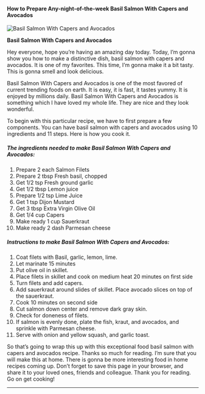             

#### How to Prepare Any-night-of-the-week Basil Salmon With Capers and Avocados

![Basil Salmon With Capers and Avocados](https://img-global.cpcdn.com/recipes/4607548456960000/751x532cq70/basil-salmon-with-capers-and-avocados-recipe-main-photo.jpg)

**Basil Salmon With Capers and Avocados**

Hey everyone, hope you’re having an amazing day today. Today, I’m gonna show you how to make a distinctive dish, basil salmon with capers and avocados. It is one of my favorites. This time, I’m gonna make it a bit tasty. This is gonna smell and look delicious.

Basil Salmon With Capers and Avocados is one of the most favored of current trending foods on earth. It is easy, it is fast, it tastes yummy. It is enjoyed by millions daily. Basil Salmon With Capers and Avocados is something which I have loved my whole life. They are nice and they look wonderful.

To begin with this particular recipe, we have to first prepare a few components. You can have basil salmon with capers and avocados using 10 ingredients and 11 steps. Here is how you cook it.

##### The ingredients needed to make Basil Salmon With Capers and Avocados:

1.  Prepare 2 each Salmon Filets
2.  Prepare 2 tbsp Fresh basil, chopped
3.  Get 1/2 tsp Fresh ground garlic
4.  Get 1/2 tbsp Lemon juice
5.  Prepare 1/2 tsp Lime Juice
6.  Get 1 tsp Dijon Mustard
7.  Get 3 tbsp Extra Virgin Olive Oil
8.  Get 1/4 cup Capers
9.  Make ready 1 cup Sauerkraut
10.  Make ready 2 dash Parmesan cheese

##### Instructions to make Basil Salmon With Capers and Avocados:

1.  Coat filets with Basil, garlic, lemon, lime.
2.  Let marinate 15 minutes
3.  Put olive oil in skillet.
4.  Place filets in skillet and cook on medium heat 20 minutes on first side
5.  Turn filets and add capers.
6.  Add sauerkraut around slides of skillet. Place avocado slices on top of the sauerkraut.
7.  Cook 10 minutes on second side
8.  Cut salmon down center and remove dark gray skin.
9.  Check for doneness of filets.
10.  If salmon is evenly done, plate the fish, kraut, and avocados, and sprinkle with Parmesan cheese.
11.  Serve with onion and yellow squash, and garlic toast.

So that’s going to wrap this up with this exceptional food basil salmon with capers and avocados recipe. Thanks so much for reading. I’m sure that you will make this at home. There is gonna be more interesting food in home recipes coming up. Don’t forget to save this page in your browser, and share it to your loved ones, friends and colleague. Thank you for reading. Go on get cooking!

* * *